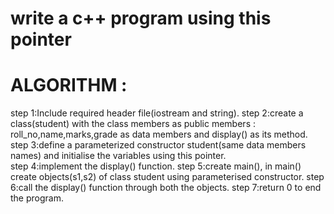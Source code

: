 
# write a c++ program using this pointer
# ALGORITHM :
step 1:Include required header file(iostream and string).
step 2:create a class(student) with the class members as public members :
       roll_no,name,marks,grade as data members and display() as its method.
step 3:define a parameterized  constructor student(same data members names) and initialise the variables using this pointer.     
step 4:implement the display() function. 
step 5:create main(), in main() create objects(s1,s2) of class student using parameterised constructor.
step 6:call the display() function through both the objects.
step 7:return 0 to end the program.
